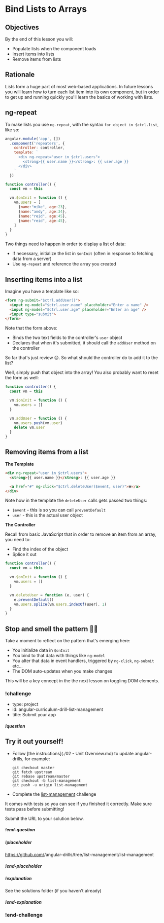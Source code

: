 # Bind Lists to Arrays

## Objectives

By the end of this lesson you will:

- Populate lists when the component loads
- Insert items into lists
- Remove items from lists

## Rationale

Lists form a huge part of most web-based applications.  In future lessons you will learn how to turn each list item into its own component, but in order to get up and running quickly you'll learn the basics of working with lists.

## ng-repeat

To make lists you use `ng-repeat`, with the syntax `for object in $ctrl.list`, like so:

```js
angular.module('app', [])
  .component('repeaters', {
    controller: controller,
    template: `
      <div ng-repeat="user in $ctrl.users">
        <strong>{{ user.name }}</strong>: {{ user.age }}
      </div>
    `
  })

function controller() {
  const vm = this

  vm.$onInit = function () {
    vm.users = [
      {name:"mike", age:23},
      {name:"andy", age:34},
      {name:"reid", age:45},
      {name:"reid", age:45},
    ]
  }
}
```

Two things need to happen in order to display a list of data:

- If necessary, initialize the list in `$onInit` (often in response to fetching data from a server)
- Use `ng-repeat` and reference the array you created

## Inserting items into a list

Imagine you have a template like so:

```html
<form ng-submit="$ctrl.addUser()">
  <input ng-model="$ctrl.user.name" placeholder="Enter a name" />
  <input ng-model="$ctrl.user.age" placeholder="Enter an age" />
  <input type="submit">
</form>
```

Note that the form above:

- Binds the two text fields to the controller's `user` object
- Declares that when it's submitted, it should call the `addUser` method on the controller

So far that's just review 😉.  So what should the controller do to add it to the list?

Well, simply push that object into the array!  You also probably want to reset the form as well:

```js
function controller() {
  const vm = this

  vm.$onInit = function () {
    vm.users = []
  }

  vm.addUser = function () {
    vm.users.push(vm.user)
    delete vm.user
  }
}
```

## Removing items from a list

**The Template**

```html
<div ng-repeat="user in $ctrl.users">
  <strong>{{ user.name }}</strong>: {{ user.age }}

  <a href="#" ng-click="$ctrl.deleteUser($event, user)">❌</a>
</div>
```

Note how in the template the `deleteUser` calls gets passed two things:

- `$event` - this is so you can call `preventDefault`
- `user` - this is the actual user object

**The Controller**

Recall from basic JavaScript that in order to remove an item from an array, you need to:

- Find the index of the object
- Splice it out

```js
function controller() {
  const vm = this

  vm.$onInit = function () {
    vm.users = []
  }

  vm.deleteUser = function (e, user) {
    e.preventDefault()
    vm.users.splice(vm.users.indexOf(user), 1)
  }
}
```

## Stop and smell the pattern 🌹🌹

Take a moment to reflect on the pattern that's emerging here:

- You initialize data in `$onInit`
- You bind to that data with things like `ng-model`
- You alter that data in event handlers, triggered by `ng-click`, `ng-submit` etc...
- The DOM auto-updates when you make changes

This will be a key concept in the the next lesson on toggling DOM elements.

### !challenge
* type: project
* id: angular-curriculum-drill-list-management
* title: Submit your app

##### !question
## Try it out yourself!

- Follow [the instructions](./02 - Unit Overview.md) to update angular-drills, for example:

  ```
  git checkout master
  git fetch upstream
  git rebase upstream/master
  git checkout -b list-management
  git push -u origin list-management
  ```
- Complete the [list-management](https://github.com/gSchool/angular-drills/tree/master/list-management) challenge

It comes with tests so you can see if you finished it correctly.  Make sure tests pass before submitting!

Submit the URL to your solution below.
##### !end-question

##### !placeholder
https://github.com/<your name>/angular-drills/tree/list-management/list-management
##### !end-placeholder

##### !explanation
See the solutions folder (if you haven't already)
##### !end-explanation
### !end-challenge
